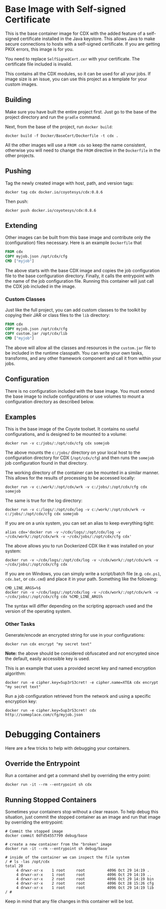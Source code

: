 # Base Image with Self-signed Certificate

This is the base container image for CDX with the added feature of a self-signed certificate installed in the Java keystore. This allows Java to make secure connections to hosts with a self-signed certificate. If you are getting PKIX errors, this image is for you.

You need to replace `SelfSignedCert.cer` with your certificate. The certificate file included is invalid.

This contains all the CDX modules, so it can be used for all your jobs. If image size is an issue, you can use this project as a template for your custom images.

## Building

Make sure you have built the entire project first. Just go to the base of the project directory and run the `gradle` command.

Next, from the base of the project, run `docker build`:

    docker build -f Docker/BaseCert/Dockerfile -t cdx .

All the other images will use a `FROM cdx` so keep the name consistent, otherwise you will need to change the `FROM` 
directive in the `Dockerfile` in the other projects.

## Pushing

Tag the newly created image with host, path, and version tags:

    docker tag cdx docker.io/coyotesys/cdx:0.8.6

Then push:

    docker push docker.io/coyotesys/cdx:0.8.6


## Extending

Other images can be built from this base image and contribute only the (configuration) files necessary. Here is an example `Dockerfile` that 

```Dockerfile
FROM cdx
COPY myjob.json /opt/cdx/cfg
CMD ["myjob"]
```
The above starts with the base CDX image and copies the job configuration file to the base configuration directory. Finally, it calls the entrypoint with the name of the job configuration file. Running this container will just call the CDX job included in the image.

### Custom Classes

Just like the full project, you can add custom classes to the toolkit by copying their JAR or class files to the `lib` directory:

```Dockerfile
FROM cdx
COPY myjob.json /opt/cdx/cfg
COPY custom.jar /opt/cdx/lib
CMD ["myjob"]
```

The above will allow all the classes and resources in the `custom.jar` file to be included in the runtime classpath. You can write your own tasks, transforms, and any other framework component and call it from within your jobs. 

## Configuration

There is no configuration included with the base image. You must extend the base image to include configurations or use volumes to mount a configuration directory as described below.

## Examples

This is the base image of the Coyote toolset. It contains no useful configurations, and is designed to be mounted to a volume:

    docker run -v c:/jobs/:/opt/cdx/cfg cdx somejob

The above mounts the `c:/jobs/` directory on your local host to the configuration directory for CDX (`/opt/cdx/cfg`) and then runs the `somejob` job configuration found in that directory.

The working directory of the container can be mounted in a similar manner. This allows for the results of processing to be accessed locally:

    docker run -v c:/work/:/opt/cdx/wrk -v c:/jobs/:/opt/cdx/cfg cdx somejob

The same is true for the log directory:

    docker run -v c:/logs/:/opt/cdx/log -v c:/work/:/opt/cdx/wrk -v c:/jobs/:/opt/cdx/cfg cdx somejob

If you are on a unix system, you can set an alias to keep everything tight:

    alias cdx='docker run -v ~/cdx/logs/:/opt/cdx/log -v ~/cdx/work/:/opt/cdx/wrk -v ~/cdx/jobs/:/opt/cdx/cfg cdx'

The above allows you to run Dockerized CDX like it was installed on your system:

    docker run -v ~/cdx/logs/:/opt/cdx/log -v ~/cdx/work/:/opt/cdx/wrk -v ~/cdx/jobs/:/opt/cdx/cfg cdx

If you are on Windows, you can simply write a script/batch file (e.g. `cdx.ps1`, `cdx.bat`, or `cdx.cmd`) and place it in your path.  Something like the following:

    CMD_LINE_ARGS=%$
    docker run -v ~/cdx/logs/:/opt/cdx/log -v ~/cdx/work/:/opt/cdx/wrk -v ~/cdx/jobs/:/opt/cdx/cfg cdx %CMD_LINE_ARGS%

The syntax will differ depending on the scripting approach used and the version of the operating system.

### Other Tasks

Generate/encode an encrypted string for use in your configurations:

    docker run cdx encrypt "my secret text"

**Note:** the above should be considered obfuscated and _not_ encrypted since the default, easily accessible key is used.    

This is an example that uses a provided secret key and named encryption algorithm:

    docker run -e cipher.key=5up3rS3cret! -e cipher.name=XTEA cdx encrypt "my secret text"

Run a job configuration retrieved from the network and using a specific encryption key:

    docker run -e cipher.key=5up3rS3cret! cdx http://someplace.com/cfg/myjob.json

# Debugging Containers

Here are a few tricks to help with debugging your containers.

## Override the Entrypoint

Run a container and get a command shell by overriding the entry point:

    docker run -it --rm --entrypoint sh cdx

## Running Stopped Containers

Sometimes your containers stop without a clear reason. To help debug this situation, just commit the stopped container 
as an image and run that image by overriding the entrypoint:
```
# Commit the stopped image
docker commit 0dfd54557799 debug/base

# create a new container from the "broken" image
docker run -it --rm --entrypoint sh debug/base

# inside of the container we can inspect the file system
/ # ls -las /opt/cdx
total 20
     4 drwxr-xr-x    1 root     root          4096 Oct 29 14:19 .
     4 drwxr-xr-x    1 root     root          4096 Oct 29 14:19 ..
     4 drwxr-xr-x    2 root     root          4096 Oct 29 14:19 bin
     4 drwxr-xr-x    2 root     root          4096 Oct 28 15:26 cfg
     4 drwxr-xr-x    1 root     root          4096 Oct 29 14:19 lib
/ #
```
Keep in mind that any file changes in this container will be lost.
